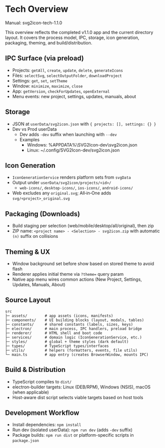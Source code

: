# Tech Overview

Manual: svg2icon-tech-1.1.0

This overview reflects the completed v1.1.0 app and the current directory layout. It covers the process model, IPC, storage, icon generation, packaging, theming, and build/distribution.

## IPC Surface (via preload)
- Projects: `getAll`, `create`, `update`, `delete`, `generateIcons`
- Files: `selectSvg`, `selectOutputFolder`, `downloadProject`
- Settings: `get`, `set`, `setTheme`
- Window: `minimize`, `maximize`, `close`
- App: `getVersion`, `checkForUpdates`, `openExternal`
- Menu events: new project, settings, updates, manuals, about

## Storage
- JSON at `userData/svg2icon.json` with `{ projects: [], settings: {} }`
- Dev vs Prod userData
  - Dev adds `-dev` suffix when launching with `--dev`
  - Examples
    - Windows: %APPDATA%\SVG2Icon-dev\svg2icon.json
    - Linux: ~/.config/SVG2Icon-dev/svg2icon.json

## Icon Generation
- `IconGenerationService` renders platform sets from `svgData`
- Output under `userData/svg2icon/projects/<id>/`
  - `web-icons/`, `desktop-icons/`, `ios-icons/`, `android-icons/`
- Web excludes any `original.svg`; All‑in‑One adds `svg/<project>_original.svg`

## Packaging (Downloads)
- Build staging per selection (web/mobile/desktop/all/original), then zip
- ZIP name: `<project name> - <Selection> - svg2icon.zip` with automatic ` (n)` suffix on collisions

## Theming & UX
- Window background set before show based on stored theme to avoid flash
- Renderer applies initial theme via `?theme=` query param
- Native app menu wires common actions (New Project, Settings, Updates, Manuals, About)

## Source Layout
```tree
src
├─ assets/        # app assets (icons, manifests)
├─ components/    # UI building blocks (layout, modals, tables)
├─ constants/     # shared constants (labels, sizes, keys)
├─ electron/      # main process, IPC handlers, preload bridge
├─ renderer/      # HTML shell and boot code
├─ services/      # domain logic (IconGenerationService, etc.)
├─ styles/        # global + theme styles (dark default)
├─ types/         # TypeScript types/interfaces
├─ utils/         # helpers (formatters, events, file utils)
└─ main.ts        # app entry (creates BrowserWindow, mounts IPC)
```

## Build & Distribution
- TypeScript compiles to `dist/`
- electron-builder targets: Linux (DEB/RPM), Windows (NSIS), macOS (when applicable)
- Host-aware dist script selects viable targets based on host tools

## Development Workflow
- Install dependencies: `npm install`
- Run dev (isolated userData): `npm run dev` (adds `-dev` suffix)
- Package builds: `npm run dist` or platform-specific scripts in `package.json`
